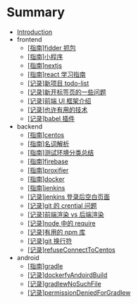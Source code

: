 # Summary

- [Introduction](README.md)
- frontend
  - [\[指南\]fidder 抓包](./doc/frontend/manual/fiddler-capture.md)
  - [\[指南\]小程序](./doc/frontend/manual/miniProgram.md)
  - [\[指南\]nextjs](./doc/frontend/manual/nextjs.md)
  - [\[指南\]react 学习指南](./doc/frontend/manual/reactStudyFlow.md)
  - [\[记录\]新项目 todo-list](./doc/frontend/record/newProjectTodo.md)
  - [\[记录\]新开标签页的一些问题](./doc/frontend/record/browserNewTab.md)
  - [\[记录\]前端 UI 框架介绍](./doc/frontend/record/UIFrameWork.md)
  - [\[记录\]也许有用的技术](./doc/frontend/record/mayUsefullTech.md)
  - [\[记录\]babel 插件](./doc/frontend/record/babelplugins.md)
- backend
  - [\[指南\]centos](./doc/backend/manual/centos.md)
  - [\[指南\]名词解析](./doc/backend/manual/nameMean.md)
  - [\[指南\]测试环境分类总结](./doc/backend/manual/testEnv.md)
  - [\[指南\]firebase](./doc/backend/manual/firebase.md)
  - [\[指南\]proxifier](./doc/backend/manual/proxifier.md)
  - [\[指南\]docker](./doc/backend/manual/docker.md)
  - [\[指南\]jenkins](./doc/backend/manual/jenkins.md)
  - [\[记录\]jenkins 登录后空白页面](./doc/backend/record/jenkinsEmptyPage.md)
  - [\[记录\]git 的 crential 问题](./doc/backend/record/gitCredentialManager.md)
  - [\[记录\]前端渲染 vs 后端渲染](./doc/backend/record/front-back-render.md)
  - [\[记录\]node 中的 require](./doc/backend/record/requirejsInNode.md)
  - [\[记录\]有用的 npm 库](./doc/backend/record/usefullNpmPkg.md)
  - [\[记录\]git 换行符](./doc/backend/record/gitLineEnding.md)
  - [\[记录\]refuseConnectToCentos](./doc/backend/record/refuseConnectToCentos.md)
- android
  - [\[指南\]gradle](./doc/android/manual/gradle.md)
  - [\[记录\]dockerfyAndoirdBuild](./doc/android/record/dockerfyAndoirdBuild.md)
  - [\[记录\]gradlewNoSuchFile](./doc/android/record/gradlewNoSuchFile.md)
  - [\[记录\]permissionDeniedForGradlew](./doc/android/record/permissionDeniedForGradlew.md)
